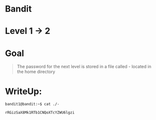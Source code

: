 # Bandit
# Level 1 -> 2 
# Goal
> The password for the next level is stored in a file called - located in the home directory

# WriteUp:
```
bandit1@bandit:~$ cat ./-

rRGizSaX8Mk1RTb1CNQoXTcYZWU6lgzi
```
